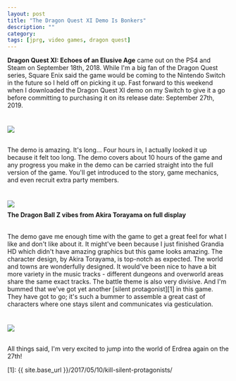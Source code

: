 ```yaml
---
layout: post
title: "The Dragon Quest XI Demo Is Bonkers"
description: ""
category: 
tags: [jprg, video games, dragon quest]
---
```


**Dragon Quest XI: Echoes of an Elusive Age** came out on the PS4 and Steam on September 18th, 2018. While I'm a big fan of the Dragon Quest series, Square Enix said the game would be coming to the Nintendo Switch in the future so I held off on picking it up. Fast forward to this weekend when I downloaded the Dragon Quest XI demo on my Switch to give it a go before committing to purchasing it on its release date: September 27th, 2019.

<div>
    <img class="rounded-corners" style="max-width: 800px; border: 1px; margin-top: 24px;" src="{{ site.images2019 }}/09-15/dq11.jpg"/>
    <p class="caption-text" style="line-height: 1.5em; margin-bottom: 30px; margin-top: 6px;"><strong></strong></p>
</div>

The demo is amazing. It's long... Four hours in, I actually looked it up because it felt too long. The demo covers about 10 hours of the game and any progress you make in the demo can be carried straight into the full version of the game. You'll get introduced to the story, game mechanics, and even recruit extra party members.

<div>
    <img class="rounded-corners" style="max-width: 800px; border: 1px; margin-top: 24px;" src="{{ site.images2019 }}/09-15/ssj.jpg"/>
    <p class="caption-text" style="line-height: 1.5em; margin-bottom: 30px; margin-top: 6px;"><strong>The Dragon Ball Z vibes from Akira Torayama on full display</strong></p>
</div>

The demo gave me enough time with the game to get a great feel for what I like and don't like about it. It might've been because I just finished Grandia HD which didn't have amazing graphics but this game looks amazing. The character design, by Akira Torayama, is top-notch as expected. The world and towns are wonderfully designed. It would've been nice to have a bit more variety in the music tracks - different dungeons and overworld areas share the same exact tracks. The battle theme is also very divisive. And I'm bummed that we've got yet another [silent protagonist][1] in this game. They have got to go; it's such a bummer to assemble a great cast of characters where one stays silent and communicates via gesticulation.

<div>
    <img class="rounded-corners" style="max-width: 800px; border: 1px; margin-top: 24px;" src="{{ site.images2019 }}/09-15/jump.jpg"/>
    <p class="caption-text" style="line-height: 1.5em; margin-bottom: 30px; margin-top: 6px;"><strong></strong></p>
</div>

All things said, I'm very excited to jump into the world of Erdrea again on the 27th!

[1]: {{ site.base_url }}/2017/05/10/kill-silent-protagonists/
